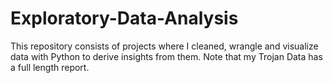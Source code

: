 # Exploratory-Data-Analysis

This repository consists of projects where I cleaned, wrangle and visualize data with Python to derive insights from them. Note that my Trojan Data has a full length report. 
